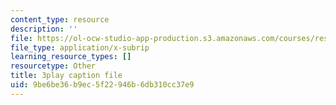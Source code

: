 ```yaml
---
content_type: resource
description: ''
file: https://ol-ocw-studio-app-production.s3.amazonaws.com/courses/res-9-003-brains-minds-and-machines-summer-course-summer-2015/9be6be36b9ec5f22946b6db310cc37e9_7eUfAb8de8c.vtt
file_type: application/x-subrip
learning_resource_types: []
resourcetype: Other
title: 3play caption file
uid: 9be6be36-b9ec-5f22-946b-6db310cc37e9
---
```

